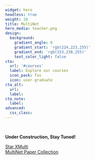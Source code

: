 ```yaml
---
widget: hero
headless: true
weight: 10
title: MultiNet
hero_media: teacher.png
design:
  background:
    gradient_angle: 0
    gradient_start: 'rgb(224,223,255)'
    gradient_end: 'rgb(153,238,255)'
    text_color_light: false
cta:
  url: '#courses'
  label: Explore our courses
  icon_pack: fas
  icon: user-graduate
cta_alt:
  url:
  label:
cta_note:
  label:
advanced:
  css_class: 
---
```


<br>

**Under Construction, Stay Tuned!**

<!-- A Python Library for Multilayer Network Research, along with learning resources.  -->

<a class="github-button" href="https://github.com/aquastar/xmulti" data-icon="octicon-star" data-size="large" data-show-count="true" aria-label="Star XMulti">Star XMulti</a><br><a class="github-button" href="hhttps://github.com/aquastar/awesome-multilayer-network" data-icon="octicon-star" data-size="large" data-show-count="true" aria-label="MultiNet Paper Collection">MultiNet Paper Collection</a><script async defer src="https://buttons.github.io/buttons.js"></script>
